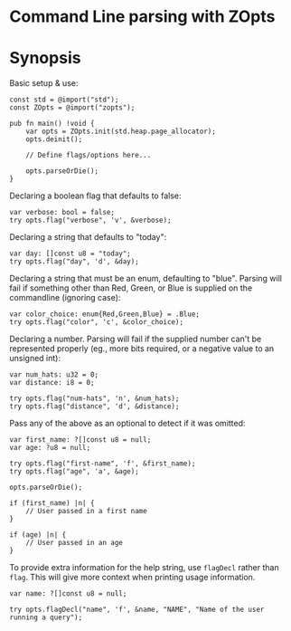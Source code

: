 # Command Line parsing with ZOpts

# Synopsis

Basic setup & use:

    const std = @import("std");
    const ZOpts = @import("zopts");
    
    pub fn main() !void {
        var opts = ZOpts.init(std.heap.page_allocator);
        opts.deinit();
        
        // Define flags/options here...
        
        opts.parseOrDie();
    }

Declaring a boolean flag that defaults to false:

    var verbose: bool = false;
    try opts.flag("verbose", 'v', &verbose);
    
Declaring a string that defaults to "today":

    var day: []const u8 = "today";
    try opts.flag("day", 'd', &day);
    
Declaring a string that must be an enum, defaulting to "blue". Parsing will fail
if something other than Red, Green, or Blue is supplied on the commandline
(ignoring case):

    var color_choice: enum{Red,Green,Blue} = .Blue;
    try opts.flag("color", 'c', &color_choice);
    
Declaring a number. Parsing will fail if the supplied number can't be
represented properly (eg., more bits required, or a negative value to an
unsigned int):

    var num_hats: u32 = 0;
    var distance: i8 = 0;
    
    try opts.flag("num-hats", 'n', &num_hats);
    try opts.flag("distance", 'd', &distance);
    
Pass any of the above as an optional to detect if it was omitted:

    var first_name: ?[]const u8 = null;
    var age: ?u8 = null;
    
    try opts.flag("first-name", 'f', &first_name);
    try opts.flag("age", 'a', &age);

    opts.parseOrDie();

    if (first_name) |n| {
        // User passed in a first name
    }
    
    if (age) |n| {
        // User passed in an age
    }
    
To provide extra information for the help string, use `flagDecl` rather than
`flag`. This will give more context when printing usage information.

    var name: ?[]const u8 = null;
    
    try opts.flagDecl("name", 'f', &name, "NAME", "Name of the user running a query");
